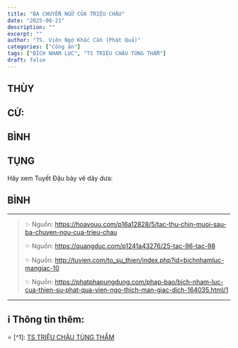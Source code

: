 ```yaml
---
title: "BA CHUYỂN NGỮ CỦA TRIỆU CHÂU"
date: "2025-08-21"
description: ""
excerpt: ""
author: "TS. Viên Ngộ Khắc Cần (Phật Quả)"
categories: ["Công án"]
tags: ["BÍCH NHAM LỤC", "TS TRIỆU CHÂU TÙNG THẨM"]
draft: false
---
```


## THÙY

> 

## CỬ:

> 

## BÌNH


## TỤNG

Hãy xem Tuyết Đậu bày vẽ dây dưa:

> 
## BÌNH



***

> ✨ Nguồn: https://hoavouu.com/p16a12828/5/tac-thu-chin-muoi-sau-ba-chuyen-ngu-cua-trieu-chau
>
> ✨ Nguồn: https://quangduc.com/p1241a43276/25-tac-96-tac-98
>
> ✨ Nguồn: http://tuvien.com/to_su_thien/index.php?id=bichnhamluc-mangiac-10
>
> ✨ Nguồn: https://phatphapungdung.com/phap-bao/bich-nham-luc-cua-thien-su-phat-qua-vien-ngo-thich-man-giac-dich-164035.html/1

***

## ℹ️ Thông tin thêm:

⭐️ [^1]: <a href="https://blog.phapthihoi.org/gt-member/ts-trieu-chau-tung-tham/" target="_blank">TS TRIỆU CHÂU TÙNG THẨM</a>
